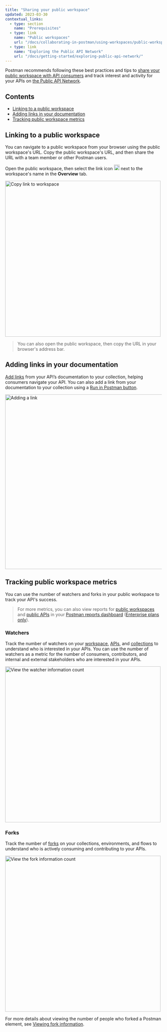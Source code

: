 ```yaml
---
title: "Sharing your public workspace"
updated: 2023-03-30
contextual_links:
  - type: section
    name: "Prerequisites"
  - type: link
    name: "Public workspaces"
    url: "/docs/collaborating-in-postman/using-workspaces/public-workspaces/"
  - type: link
    name: "Exploring the Public API Network"
    url: "/docs/getting-started/exploring-public-api-network/"
---
```



Postman recommends following these best practices and tips to [share your public workspace with API consumers](https://www.postman.com/api-platform/api-catalog/) and track interest and activity for your APIs on [the Public API Network](/docs/getting-started/exploring-public-api-network/).

## Contents

* [Linking to a public workspace](#linking-to-a-public-workspace)
* [Adding links in your documentation](#adding-links-in-your-documentation)
* [Tracking public workspace metrics](#tracking-public-workspace-metrics)

## Linking to a public workspace

You can navigate to a public workspace from your browser using the public workspace's URL. Copy the public workspace's URL, and then share the URL with a team member or other Postman users.

Open the public workspace, then select the link icon <img alt="Link icon" src="https://assets.postman.com/postman-docs/icon-workspace-link-v9.jpg#icon" width="18px"> next to the workspace's name in the **Overview** tab.

<img alt="Copy link to workspace" src="https://assets.postman.com/postman-docs/copy-workspace-link-v9.jpg" width="500px"/>

> You can also open the public workspace, then copy the URL in your browser's address bar.

## Adding links in your documentation

[Add links](/docs/publishing-your-api/authoring-your-documentation/#adding-links) from your API’s documentation to your collection, helping consumers navigate your API. You can also add a link from your documentation to your collection using a [Run in Postman button](/docs/publishing-your-api/run-in-postman/introduction-run-button/).

<img alt="Adding a link" src="https://assets.postman.com/postman-docs/documentation-link-tool-v9-1.jpg" width="560px">

## Tracking public workspace metrics

You can use the number of watchers and forks in your public workspace to track your API's success.

> For more metrics, you can also view reports for [public workspaces](/docs/reports/all-workspaces-reports/#public-workspaces) and [public APIs](/docs/reports/all-apis-reports/#public-apis) in your [Postman reports dashboard](https://go.postman.co/reports/summary) ([Enterprise plans only](https://www.postman.com/pricing)).

### Watchers

Track the number of watchers on your [workspace](/docs/collaborating-in-postman/using-workspaces/managing-workspaces/#watching-a-workspace), [APIs](/docs/designing-and-developing-your-api/managing-apis/#watching-apis), and [collections](/docs/collections/using-collections/#watching-a-collection) to understand who is interested in your APIs. You can use the number of watchers as a metric for the number of consumers, contributors, and internal and external stakeholders who are interested in your APIs.

<img alt="View the watcher information count" src="https://assets.postman.com/postman-docs/v10/watch-information-count-v10.jpg" width="500px"/>

### Forks

Track the number of [forks](/docs/collaborating-in-postman/using-version-control/forking-entities/) on your collections, environments, and flows to understand who is actively consuming and contributing to your APIs.

<img alt="View the fork information count" src="https://assets.postman.com/postman-docs/v10/fork-information-count-v10.jpg" width="500px"/>

For more details about viewing the number of people who forked a Postman element, see [Viewing fork information](/docs/collaborating-in-postman/using-version-control/forking-entities/#viewing-fork-information).
